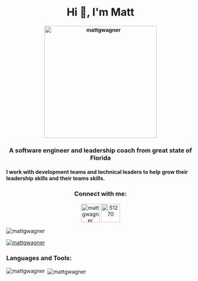 <h1 align="center">Hi 👋, I'm Matt</h1>

<h4 align="center">
  <a href="https://redleg.dev" target="blank">
    <img src="https://lh6.googleusercontent.com/o90pGXPH3hRfMZZU5TWH-zwNbJLVl42nQlkbIW-wZIwm9G3o-5FC2XSNRDbwKUp9WkCPQpBYgCalDrlvoB0apsak-_LZOSC0L_wH2IUDHB13AvfFSYEe3vkHhff2nezddw=w1280" alt="mattgwagner" height="300"/>    </a>
</h4>

<h3 align="center">A software engineer and leadership coach from great state of Florida</h3>

<h4>I work with development teams and technical leaders to help grow their leadership skills and their teams skills.</h4>

<h3 align="center">Connect with me:</h3>

<div align="center">
    <a href="https://linkedin.com/in/mattgwagner" target="blank"><img align="center" src="https://cdn.jsdelivr.net/npm/simple-icons@3.0.1/icons/linkedin.svg" alt="mattgwagner" height="50"/></a>
  <a href="https://stackoverflow.com/users/51270" target="blank"><img align="center" src="https://cdn.jsdelivr.net/npm/simple-icons@3.0.1/icons/stackoverflow.svg" alt="51270" height="50" /></a>
</div>

<p align="left"> <img src="https://komarev.com/ghpvc/?username=mattgwagner&label=Profile%20views&color=0e75b6&style=flat" alt="mattgwagner" /> </p>

<p align="left"> <a href="https://github.com/ryo-ma/github-profile-trophy"><img src="https://github-profile-trophy.vercel.app/?username=mattgwagner" alt="mattgwagner" /></a> </p>

<h3 align="left">Languages and Tools:</h3>

<p><img align="left" src="https://github-readme-stats.vercel.app/api/top-langs/?username=mattgwagner&layout=compact" alt="mattgwagner" /></p>

<p>&nbsp;<img align="center" src="https://github-readme-stats.vercel.app/api?username=mattgwagner&show_icons=true" alt="mattgwagner" /></p>
